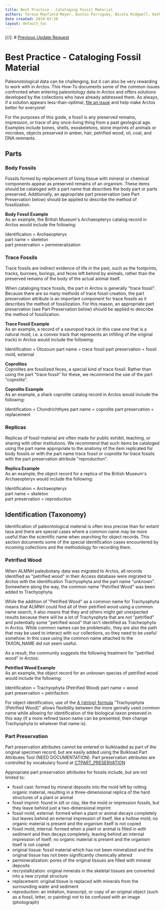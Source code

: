 ```yaml
---
title: Best Practice - Cataloging Fossil Material
authors: Teresa Mayfield-Meyer, Dustin Perriguey, Nicole Ridgwell, Katherine Anderson
date created: 2019-03-20
layout: default_toc
---
```

 [//]: # [Previous Update Request](https://github.com/ArctosDB/documentation-wiki/issues/77)

# Best Practice - Cataloging Fossil Material

Paleonotological data can be challenging, but it can also be very rewarding to work with in Arctos. This How-To documents some of the common issues confronted when entering paleontology data in Arctos and offers solutions developed by the collections who have already addressed them. As always, if a solution appears less-than-optimal, [file an issue](https://github.com/ArctosDB/arctos/issues/new/choose) and help make Arctos better for everyone!

For the purposes of this guide, a fossil is any preserved remains, impression, or trace of any once-living thing from a past geological age. Examples include bones, shells, exoskeletons, stone imprints of animals or microbes, objects preserved in amber, hair, petrified wood, oil, coal, and DNA remnants.

## Parts

### Body Fossils

Fossils formed by replacement of living tissue with mineral or chemical components appear as preserved remains of an organism. These items should be cataloged with a part name that describes the body part or parts preserved. Additionally, an appropriate part preservation (see Part Preservation below) should be applied to describe the method of fossilization.

 **Body Fossil Example**  
 As an example, the British Museum's Archaeopteryx catalog record in Arctos would include the following:

 Identification = Archaeopteryx  
 part name = skeleton  
 part preservation = permineralization

### Trace Fossils

Trace fossils are indirect evidence of life in the past, such as the footprints, tracks, burrows, borings, and feces left behind by animals, rather than the preserved remains of the body of the actual animal itself.

When cataloging trace fossils, the part in Arctos is generally "trace fossil". Because there are so many methods of trace fossil creation, the part preservation attribute is an important component for trace fossils as it describes the method of fossilization. For this reason, an appropriate part preservation (see Part Preservation below) should be applied to describe the method of fossilization.
  
 **Trace Fossil Example**  
 As an example, a record of a sauropod track (in this case one that is a natural mold, i.e. a convex track that represents an infilling of the original track) in Arctos would include the following:

 Identification = Otozoum
 part name = trace fossil
 part preservation = fossil mold, external
 
  **Coprolites**  
  Coprolites are fossilized feces, a special kind of trace fossil. Rather than using the part "trace fossil" for these, we recommend the use of the part "coprolite". 
  
 **Coprolite Example**  
 As an example, a shark coprolite catalog record in Arctos would include the following:

 Identification = Chondrichthyes
 part name = coprolite
 part preservation = replacement

### Replicas

Replicas of fossil material are often made for public exhibit, teaching, or sharing with other institutions. We recommend that such items be cataloged using the part name appropriate to the anatomy of the item replicated for body fossils or with the part name trace fossil or coprolite for trace fossils with the part preservation attribute "reproduction".

  **Replica Example**  
  As an example, the object record for a replica of the British Museum's Archaeopteryx would include the following:

  Identification = Archaeopteryx  
  part name = skeleton  
  part preservation = reproduction

## Identification (Taxonomy)

Identification of paleontological material is often less precise than for extant taxa and there are special cases where a common name may be more useful than the scientific name when searching for object records. This section documents some of the special identification cases encountered by incoming collections and the methodology for recording them.

### Petrified Wood

When ALMNH paleobotany data was migrated to Arctos, all records identified as "petrified wood" in their Access database were migrated to Arctos with the identification Trachyophyta and the part name "unknown". Somewhere along the way, the common name "Petrified Wood" was been added to Trachyophyta.

While the addition of "Petrified Wood" as a common name for Trachyophyta means that ALMNH could find all of their petrified wood using a common name search, it also means that they and others might get unexpected results because there will be a lot of Trachyophyta that are not "petrified" and potentially some "petrified wood" that isn't identified as Tracheophyta in Arctos. While common names can be problematic, they are also the path that may be used to interact with our collections, so they need to be useful somehow. In this case using the common name attached to the TAXON_NAME did not seem useful.

As a result, the community suggests the following treatment for "petrified wood" in Arctos:

 **Petrified Wood Example**  
  As an example, the object record for an unknown species of petrified wood would include the following:

  Identification = Trachyophyta {Petrified Wood}
  part name = wood  
  part preservation = petrifaction
 
For object identification, use of the [A {string} formula](http://arctos.database.museum/info/ctDocumentation.cfm?table=CTTAXA_FORMULA) "Trachyophyta {Petrified Wood}" allows flexibility between the more genrally used common name while allowing for identification of the biological taxon preseved in this way (if a more refined taxon name can be presented, then change Trachyophyta to whatever that name is).

### Part Preservation  
Part preservation attributes cannot be entered or bulkloaded as part of the original specimen record, but are easily added using the Bulkload Part Attributes Tool (NEED DOCUMENTATION). Part preservation attributes are controlled by vocabulary found at [CTPART_PRESERVATION](http://arctos.database.museum/Admin/CodeTableEditor.cfm?action=editNoCollectionCode&tbl=CTPART_PRESERVATION#carbonization)

Appropriate part preservation attributes for fossils include, but are not limited to:

  * fossil cast:	formed by mineral deposits into the mold left by rotting organic material, resulting in a three-dimensional replica of the hard structures of a plant or animal
  * fossil imprint:	found in silt or clay, like the mold or impression fossils, but they leave behind just a two-dimensional imprint
  * fossil mold, external:	formed when a plant or animal decays completely but leaves behind an external impression of itself, like a hollow mold; no organic material is present and the organism itself is not copied
  * fossil mold, internal: formed when a plant or animal is filled in with sediment and then decays completely, leaving behind an internal impression of itself; no organic material is present and the organism itself is not copied
  * original tissue: fossil material which has not been mineralized and the original tissue has not been significantly chemically altered
  * permineralization:	pores of the original tissues are filled with mineral deposits
  * recrystallization:	original minerals in the skeletal tissues are converted into a new crystal structure
  * replacement:	original tissue is replaced with minerals from the surrounding water and sediment
  * reproduction: an imitation, transcript, or copy of an original object (such as a fossil, letter, or painting) not to be confused with an image (photograph)
